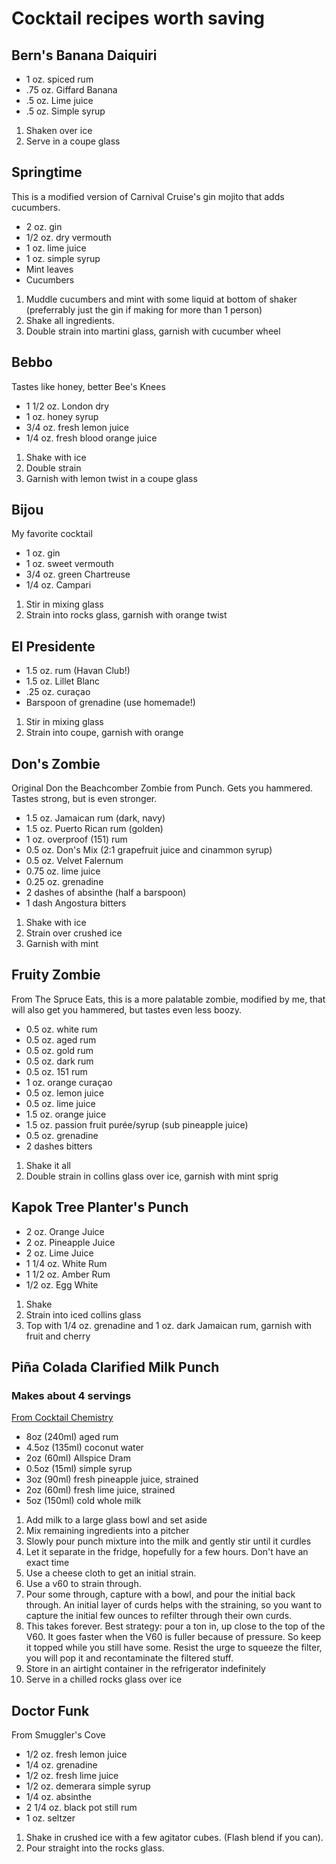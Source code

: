 # Cocktail recipes worth saving

## Bern's Banana Daiquiri

- 1 oz. spiced rum
- .75 oz. Giffard Banana
- .5 oz. Lime juice
- .5 oz. Simple syrup

1. Shaken over ice
2. Serve in a coupe glass

## Springtime
This is a modified version of Carnival Cruise's gin mojito that adds cucumbers.

- 2 oz. gin
- 1/2 oz. dry vermouth
- 1 oz. lime juice
- 1 oz. simple syrup
- Mint leaves
- Cucumbers

1. Muddle cucumbers and mint with some liquid at bottom of shaker (preferrably
   just the gin if making for more than 1 person)
2. Shake all ingredients.
3. Double strain into martini glass, garnish with cucumber wheel

## Bebbo
Tastes like honey, better Bee's Knees

- 1 1/2 oz. London dry
- 1 oz. honey syrup
- 3/4 oz. fresh lemon juice
- 1/4 oz. fresh blood orange juice

1. Shake with ice
2. Double strain
3. Garnish with lemon twist in a coupe glass

## Bijou
My favorite cocktail

- 1 oz. gin
- 1 oz. sweet vermouth
- 3/4 oz. green Chartreuse
- 1/4 oz. Campari

1. Stir in mixing glass
2. Strain into rocks glass, garnish with orange twist

## El Presidente
- 1.5 oz. rum (Havan Club!)
- 1.5 oz. Lillet Blanc
- .25 oz. curaçao
- Barspoon of grenadine (use homemade!)

1. Stir in mixing glass
2. Strain into coupe, garnish with orange

## Don's Zombie
Original Don the Beachcomber Zombie from Punch. Gets you hammered. Tastes
strong, but is even stronger.

- 1.5 oz. Jamaican rum (dark, navy)
- 1.5 oz. Puerto Rican rum (golden)
- 1 oz. overproof (151) rum
- 0.5 oz. Don's Mix (2:1 grapefruit juice and cinammon syrup)
- 0.5 oz. Velvet Falernum
- 0.75 oz. lime juice
- 0.25 oz. grenadine
- 2 dashes of absinthe (half a barspoon)
- 1 dash Angostura bitters

1. Shake with ice
2. Strain over crushed ice
3. Garnish with mint

## Fruity Zombie
From The Spruce Eats, this is a more palatable zombie, modified by me, that will
also get you hammered, but tastes even less boozy.

- 0.5 oz. white rum
- 0.5 oz. aged rum
- 0.5 oz. gold rum
- 0.5 oz. dark rum
- 0.5 oz. 151 rum
- 1 oz. orange curaçao
- 0.5 oz. lemon juice
- 0.5 oz. lime juice
- 1.5 oz. orange juice
- 1.5 oz. passion fruit purée/syrup (sub pineapple juice)
- 0.5 oz. grenadine
- 2 dashes bitters

1. Shake it all
2. Double strain in collins glass over ice, garnish with mint sprig

## Kapok Tree Planter's Punch
- 2 oz. Orange Juice
- 2 oz. Pineapple Juice
- 2 oz. Lime Juice
- 1 1/4 oz. White Rum
- 1 1/2 oz. Amber Rum
- 1/2 oz. Egg White 

1. Shake
2. Strain into iced collins glass
3. Top with 1/4 oz. grenadine and 1 oz. dark Jamaican rum, garnish with fruit
   and cherry

## Piña Colada Clarified Milk Punch 
### Makes about 4 servings
[From Cocktail Chemistry](https://youtu.be/ZSBzzPvLk6c)

- 8oz (240ml) aged rum
- 4.5oz (135ml) coconut water
- 2oz (60ml) Allspice Dram
- 0.5oz (15ml) simple syrup
- 3oz (90ml) fresh pineapple juice, strained
- 2oz (60ml) fresh lime juice, strained
- 5oz (150ml) cold whole milk

1. Add milk to a large glass bowl and set aside
2. Mix remaining ingredients into a pitcher
3. Slowly pour punch mixture into the milk and gently stir until it curdles
4. Let it separate in the fridge, hopefully for a few hours. Don't have an exact
   time
5. Use a cheese cloth to get an initial strain.
6. Use a v60 to strain through.
7. Pour some through, capture with a bowl, and pour the initial back through. An
   initial layer of curds helps with the straining, so you want to capture the
   initial few ounces to refilter through their own curds.
8. This takes forever. Best strategy: pour a ton in, up close to the top of the
   V60. It goes faster when the V60 is fuller because of pressure. So keep it
   topped while you still have some. Resist the urge to squeeze the filter, you
   will pop it and recontaminate the filtered stuff.
9. Store in an airtight container in the refrigerator indefinitely
10. Serve in a chilled rocks glass over ice

## Doctor Funk
From Smuggler's Cove

- 1/2 oz. fresh lemon juice
- 1/4 oz. grenadine
- 1/2 oz. fresh lime juice
- 1/2 oz. demerara simple syrup
- 1/4 oz. absinthe
- 2 1/4 oz. black pot still rum
- 1 oz. seltzer

1. Shake in crushed ice with a few agitator cubes. (Flash blend if you can).
2. Pour straight into the rocks glass.

